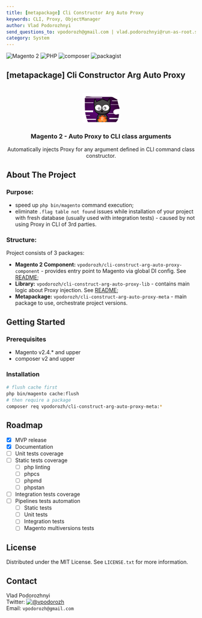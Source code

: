 ```yaml
---
title: [metapackage] Cli Constructor Arg Auto Proxy  
keywords: CLI, Proxy, ObjectManager  
author: Vlad Podorozhnyi  
send_questions_to: vpodorozh@gmail.com | vlad.podorozhnyi@run-as-root.sh  
category: System
---
```

![Magento 2](https://img.shields.io/badge/Magento-2.4.*-orange)
![PHP](https://img.shields.io/badge/php-7.4-blue)
![composer](https://shields.io/badge/composer-v2-darkgreen)
![packagist](https://img.shields.io/badge/packagist-f28d1a)

## \[metapackage\] Cli Constructor Arg Auto Proxy

<br />
<div align="center">
  <img src="images/logo.png" alt="Logo" width="100" height="80">

<h3 align="center">Magento 2 - Auto Proxy to CLI class arguments</h3>

  <p align="center">
    Automatically injects Proxy for any argument defined in CLI command class constructor.
    <br />
  </p>
</div>

## About The Project

### Purpose:
* speed up `php bin/magento` command execution;
* eliminate `.flag table not found` issues while installation of your project with fresh database (usually used with integration tests) - caused by not using Proxy in CLI of 3rd parties.

### Structure:
Project consists of 3 packages:
* **Magento 2 Component:** `vpodorozh/cli-construct-arg-auto-proxy-component` - provides entry point to Magento via global DI config. See [README](component/README.md);
* **Library:** `vpodorozh/cli-construct-arg-auto-proxy-lib` - contains main logic about Proxy injection. See [README](lib/README.md);
* **Metapackage:** `vpodorozh/cli-construct-arg-auto-proxy-meta` - main package to use, orchestrate project versions.

## Getting Started

### Prerequisites
* Magento v2.4.* and upper
* composer v2 and upper

### Installation

```bash
# flush cache first
php bin/magento cache:flush
# then require a package
composer req vpodorozh/cli-construct-arg-auto-proxy-meta:*
```

## Roadmap

- [x] MVP release
- [x] Documentation
- [ ] Unit tests coverage
- [ ] Static tests coverage
  - [ ] php linting
  - [ ] phpcs
  - [ ] phpmd
  - [ ] phpstan
- [ ] Integration tests coverage
- [ ] Pipelines tests automation
    - [ ] Static tests
    - [ ] Unit tests
    - [ ] Integration tests
    - [ ] Magento multiversions tests

## License

Distributed under the MIT License. See `LICENSE.txt` for more information.

## Contact

Vlad Podorozhnyi  
Twitter: [![@vpodorozh](https://img.shields.io/twitter/url?style=social&url=https%3A%2F%2Ftwitter.com%2Fvpodorozh)](https://twitter.com/vpodorozh)  
Email: `vpodorozh@gmail.com`
